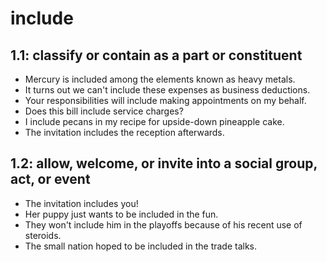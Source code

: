 # include
## 1.1: classify or contain as a part or constituent

  *  Mercury is included among the elements known as heavy metals.
  *  It turns out we can't include these expenses as business deductions.
  *  Your responsibilities will include making appointments on my behalf.
  *  Does this bill include service charges?
  *  I include pecans in my recipe for upside-down pineapple cake.
  *  The invitation includes the reception afterwards.

## 1.2: allow, welcome, or invite into a social group, act, or event

  *  The invitation includes you!
  *  Her puppy just wants to be included in the fun.
  *  They won't include him in the playoffs because of his recent use of steroids.
  *  The small nation hoped to be included in the trade talks.
